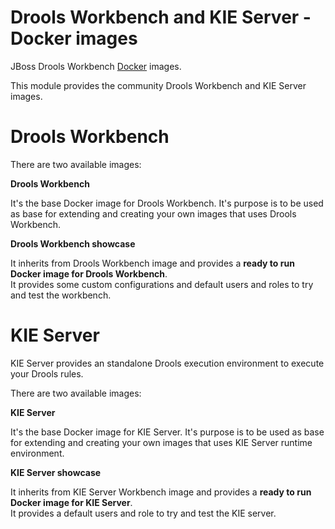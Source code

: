 Drools Workbench and KIE Server - Docker images
===============================================

JBoss Drools Workbench [Docker](http://docker.io/) images.

This module provides the community Drools Workbench and KIE Server images.                  

Drools Workbench
================

There are two available images:                

**Drools Workbench**

It's the base Docker image for Drools Workbench. It's purpose is to be used as base for extending and creating your own images that uses Drools Workbench.                      
 
**Drools Workbench showcase**

It inherits from Drools Workbench image and provides a **ready to run Docker image for Drools Workbench**.                 
It provides some custom configurations and default users and roles to try and test the workbench.             

KIE Server
==========

KIE Server provides an standalone Drools execution environment to execute your Drools rules.                        

There are two available images:                

**KIE Server**

It's the base Docker image for KIE Server. It's purpose is to be used as base for extending and creating your own images that uses KIE Server runtime environment.                      
 
**KIE Server showcase**

It inherits from KIE Server Workbench image and provides a **ready to run Docker image for KIE Server**.                 
It provides a default users and role to try and test the KIE server.             
